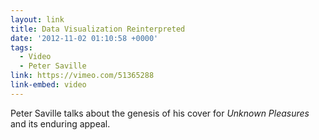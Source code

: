 ```yaml
---
layout: link
title: Data Visualization Reinterpreted
date: '2012-11-02 01:10:58 +0000'
tags:
  - Video
  - Peter Saville
link: https://vimeo.com/51365288
link-embed: video
---
```

Peter Saville talks about the genesis of his cover for <cite>Unknown Pleasures</cite> and its enduring appeal.
